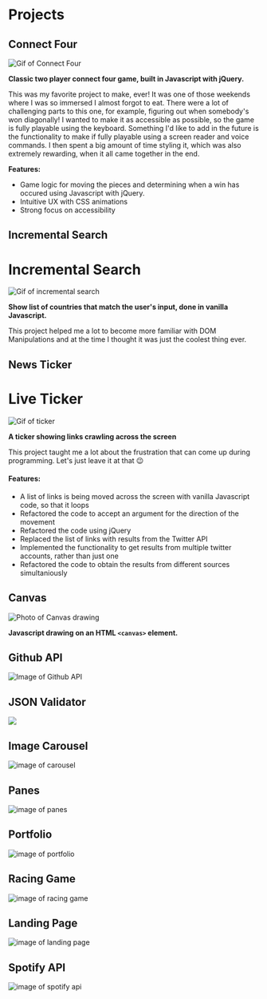 # Projects

## Connect Four

![Gif of Connect Four](projects/connect_four/connect_four.gif)

**Classic two player connect four game, built in Javascript with jQuery.**

This was my favorite project to make, ever! It was one of those weekends where I was so immersed I almost forgot to eat. There were a lot of challenging parts to this one, for example, figuring out when somebody's won diagonally! I wanted to make it as accessible as possible, so the game is fully playable using the keyboard. Something I'd like to add in the future is the functionality to make if fully playable using a screen reader and voice commands. I then spent a big amount of time styling it, which was also extremely rewarding, when it all came together in the end.



**Features:**

* Game logic for moving the pieces and determining when a win has occured using Javascript with jQuery.
* Intuitive UX with CSS animations
* Strong focus on accessibility



## Incremental Search

# Incremental Search

![Gif of incremental search](projects/incremental_search/incremental_search.gif)

**Show list of countries that match the user's input, done in vanilla Javascript.**

This project helped me a lot to become more familiar with DOM Manipulations and at the time I thought it was just the coolest thing ever.



## News Ticker

# Live Ticker

![Gif of ticker](projects/ticker/ticker.gif)

**A ticker showing links crawling across the screen**

This project taught me a lot about the frustration that can come up during programming. Let's just leave it at that 😉

#### Features:

- A list of links is being moved across the screen with vanilla Javascript code, so that it loops
- Refactored the code to accept an argument for the direction of the movement
- Refactored the code using jQuery
- Replaced the list of links with results from the Twitter API
- Implemented the functionality to get results from multiple twitter accounts, rather than just one
- Refactored the code to obtain the results from different sources simultaniously



## Canvas

![Photo of Canvas drawing](projects/canvas/screenshot.jpeg)

**Javascript drawing on an HTML `<canvas>` element.**



## Github API

![Image of Github API](projects/github_api/screenshot.jpeg)



## JSON Validator

![](projects/json_validation/screenshot.jpeg)

## Image Carousel

![image of carousel](projects/kitty_carousel/screenshot.jpeg)



## Panes

![image of panes](projects/panes/screenshot.jpeg)



## Portfolio

![image of portfolio](projects/portfolio/screenshot.jpeg)



## Racing Game

![image of racing game](projects/racing_demo/screenshot.jpeg)



## Landing Page

![image of landing page](projects/reichstag/screenshot.jpeg)



## Spotify API

![image of spotify api](projects/spotify_search/screenshot.jpeg)


